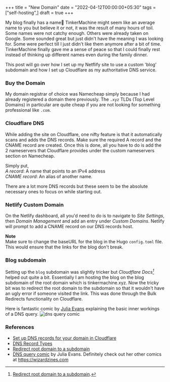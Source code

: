 +++
title = "New Domain"
date = "2022-04-12T00:00:00+05:30"
tags = ["self-hosting",]
draft = true
+++

My blog finally has a name🎉 TinkerMachine might seem like an average name to you but believe it or not, it was the result of many hours of toil. Some names were not catchy enough. Others were already taken on Google. Some sounded great but just didn't have the meaning I was looking for. Some were perfect till I just didn't like them anymore after a bit of time. TinkerMachine finally gave me a sense of peace so that I could finally rest instead of thinking up different names even during the family dinner. 

This post will go over how I set up my Netflify site to use a custom 'blog' subdomain and how I set up Cloudflare as my authoritative DNS service.

### Buy the Domain
My domain registrar of choice was Namecheap simply because I had already registered a domain there previously. The `.xyz` TLDs (Top Level Domains) in particular are quite cheap if you are not looking for something professional like `.com`.

### Cloudflare DNS
While adding the site on Cloudflare, one nifty feature is that it automatically scans and adds the DNS records. Make sure the required A record and the CNAME record are created. Once this is done, all you have to do is add the 2 nameservers that Cloudflare provides under the custom nameservers section on Namecheap.

Simply put,  
*A record*: A name that points to an IPv4 address  
*CNAME record*: An alias of another name.

There are a lot more DNS records but these seem to be the absolute necessary ones to focus on while starting out.

### Netlify Custom Domain
On the Netlify dashboard, all you'd need to do is to navigate to *Site Settings*, then *Domain Management* and add an entry under *Custom Domains*. Netlify will prompt to add a CNAME record on our DNS records host.

**Note**  
Make sure to change the baseURL for the blog in the Hugo `config.toml` file. This would ensure that the links for the blog don't break. 

### Blog subdomain
Setting up the `blog` subdomain was slightly tricker but <cite>Cloudflare Docs[^1]</cite> helped out quite a bit. Essentially I am hosting the blog on the blog subdomain of the root domain which is tinkermachine.xyz. Now the tricky bit was to redirect the root domain to the subdomain so that it wouldn't have an ugly error if someone visited the link. This was done through the Bulk Redirects functionality on Cloudflare.

Here is fantastic comic by [Julia Evans](https://jvns.ca) explaining the basic inner workings of a DNS query.
![dns query comic](https://wizardzines.com/comics/life-of-a-dns-query/life-of-a-dns-query.png)

[^1]: [Redirect root domain to a subdomain](https://developers.cloudflare.com/fundamentals/get-started/basic-tasks/manage-subdomains/#redirect-root-domain-to-a-subdomain). 

### References
- [Set up DNS records for your domain in Cloudflare](https://www.namecheap.com/support/knowledgebase/article.aspx/9607/2210/how-to-set-up-dns-records-for-your-domain-in-cloudflare-account/)
- [DNS Record Types](https://developers.cloudflare.com/dns/manage-dns-records/reference/dns-record-types/)
- [Redirect root domain to a subdomain](https://developers.cloudflare.com/fundamentals/get-started/basic-tasks/manage-subdomains/#redirect-root-domain-to-a-subdomain)
- [DNS query comic](https://wizardzines.com/comics/life-of-a-dns-query/) by Julia Evans. Definitely check out her other comics at https://wizardzines.com